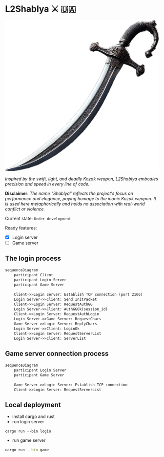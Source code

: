 # L2Shablya ⚔️ 🇺🇦

![Shablya](shablya.png)

*Inspired by the swift, light, and deadly Kozak weapon, L2Shablya embodies precision and speed in every line of code.*

**Disclaimer**: *The name "Shablya" reflects the project's focus on performance and elegance, paying homage to the
iconic Kozak weapon. It is used here metaphorically and holds no association with real-world conflict or violence.*

Current state: `Under development`

Ready features:

- [x] Login server
- [ ] Game server

## The login process

```mermaid
sequenceDiagram
    participant Client
    participant Login Server
    participant Game Server

    Client->>Login Server: Establish TCP connection (port 2106)
    Login Server->>Client: Send InitPacket
    Client->>Login Server: RequestAuthGG
    Login Server->>Client: AuthGGOk(session_id)
    Client->>Login Server: RequestAuthLogin
    Login Server->>Game Server: RequestChars
    Game Server->>Login Server: ReplyChars
    Login Server->>Client: LoginOk
    Client->>Login Server: RequestServerList
    Login Server->>Client: ServerList

```

## Game server connection process

```mermaid
sequenceDiagram
    participant Login Server
    participant Game Server

    Game Server->>Login Server: Establish TCP connection
    Client->>Login Server: RequestServerList
```

## Local deployment

- install cargo and rust
- run login server

```bahs
cargo run --bin login
```

- run game server

```bash
cargo run --bin game
```